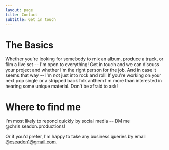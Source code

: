 ```yaml
---
layout: page
title: Contact
subtitle: Get in touch
---
```

# The Basics

Whether you're looking for somebody to mix an album, produce a track, or film a live set  -- I'm open to everything! Get in touch and we can discuss your project and whether I'm the right person for the job. And in case it seems that way -- I'm not just into rock and roll! If you're working on your next pop single or a stripped back folk anthem I'm more than interested in hearing some unique material. Don't be afraid to ask!

# Where to find me

I'm most likely to repond quickly by social media -- DM me @chris.seadon.productions!

Or if you'd prefer, I'm happy to take any business queries by email [@cseadon1@gmail.com](mailto:@cseadon1@gmail.com).

